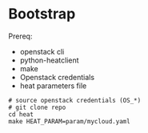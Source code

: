# Bootstrap
Prereq:
- openstack cli
- python-heatclient
- make
- Openstack credentials
- heat parameters file
```
# source openstack credentials (OS_*)
# git clone repo
cd heat
make HEAT_PARAM=param/mycloud.yaml
```
